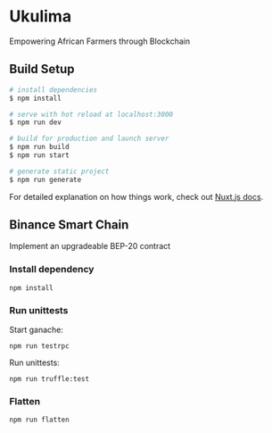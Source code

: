 # Ukulima

Empowering African Farmers through Blockchain

## Build Setup

```bash
# install dependencies
$ npm install

# serve with hot reload at localhost:3000
$ npm run dev

# build for production and launch server
$ npm run build
$ npm run start

# generate static project
$ npm run generate
```

For detailed explanation on how things work, check out [Nuxt.js docs](https://nuxtjs.org).

## Binance Smart Chain

Implement an upgradeable BEP-20 contract

### Install dependency

```shell script
npm install
```

### Run unittests

Start ganache:

```shell script
npm run testrpc
```

Run unittests:

```shell script
npm run truffle:test
```

### Flatten

```shell script
npm run flatten
```
